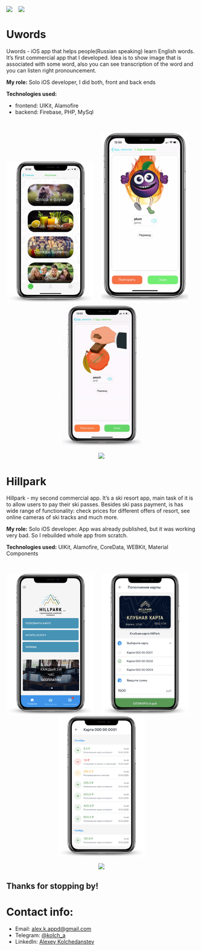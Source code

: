 <a href="https://t.me/kolch_a"><img src="https://img.shields.io/static/v1?label=telegram&message=@kolch_a&color=blue&style=for-the-badge&logo=telegram"></a>&nbsp;&nbsp;&nbsp; <a href="mailto:alex.k.appd@gmail.com"><img src="https://img.shields.io/static/v1?label=mail&message=alex.k.appd@gmail.com&color=red&style=for-the-badge&logo=gmail"></a>&nbsp;&nbsp;&nbsp;
  
 # Uwords
Uwords - iOS app that helps people(Russian speaking) learn English words. It’s  first commercial app that I developed. 
Idea is to show image that is associated with some word, also you can see transcription of the word and you can listen right pronouncement.

**My role:** Solo iOS developer, I did both, front and back ends

**Technologies used:**
- frontend: UIKit, Alamofire
- backend: Firebase, PHP, MySql
 
 <br/>
<p align="center">
<img src="imgs/uwords/categories.png" width="230">&nbsp;&nbsp;&nbsp;&nbsp;&nbsp;<img src="imgs/uwords/card.gif" width="230">&nbsp;&nbsp;&nbsp;&nbsp;&nbsp;<img src="imgs/uwords/cardsV.gif" width="210">
  <div align="center">
  <a href="https://apps.apple.com/ru/app/uwords/id1465451850?l=en"><image src="imgs/appStore.svg"></a>
  </div>
</p>


 # Hillpark
 Hillpark - my second commercial app. It’s a ski resort app, main task of it is to allow users to pay their ski passes. Besides ski pass payment, is has wide range of functionality: check prices for different offers of resort, see online cameras of ski tracks and much more.
 
 **My role:** Solo iOS developer. App was already published, but it was working very bad. So I rebuilded whole app from scratch. 

**Technologies used:** UIKit, Alamofire, CoreData, WEBKit, Material Components
 
 <br/>
<p align="center">
<img src="imgs/hillpark/main.png" width="230">&nbsp;&nbsp;&nbsp;&nbsp;&nbsp;<img src="imgs/hillpark/payment.png" width="230">&nbsp;&nbsp;&nbsp;&nbsp;&nbsp;<img src="imgs/hillpark/history.png" width="230">
  <div align="center">
  <a href="https://apps.apple.com/ru/app/hillpark/id1439173558?l=en"><image src="imgs/appStore.svg"></a>
  </div>
</p>


## Thanks for stopping by!

# Contact info:
- Email: <a href="mailto:alex.k.appd@gmail.com">alex.k.appd@gmail.com</a>
- Telegram: <a href="https://t.me/kolch_a">@kolch_a</a>
- LinkedIn: <a href="https://www.linkedin.com/in/alexey-kolchedanstev-4a19251a6">Alexey Kolchedanstev</a>
